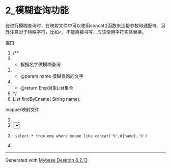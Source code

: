 ﻿
# 2_模糊查询功能

在进行模糊查询时，在映射文件中可以使用concat()函数来连接参数和通配符。另外注意对于特殊字符，比如<，不能直接书写，应该使用字符实体替换。 

接口 




1.  /**
2.   * 根据名字做模糊查询
3.   * @param name 模糊查询的文字
4.   * @return  Emp对象List集合
5.   */
6.  List<Emp> findByEname( String name);

 

mapper映射文件 




1.  <!--List<Emp> getByName(String name);-->
2.  <select id="findByEname"  resultType="emp" >
3.      select * from emp where ename like concat('%',#{name},'%')
4.  </select>

 






------------------------------------------------------------
Generated with [Mybase Desktop 8.2.13](http://www.wjjsoft.com/mybase.html?ref=markdown_export)
